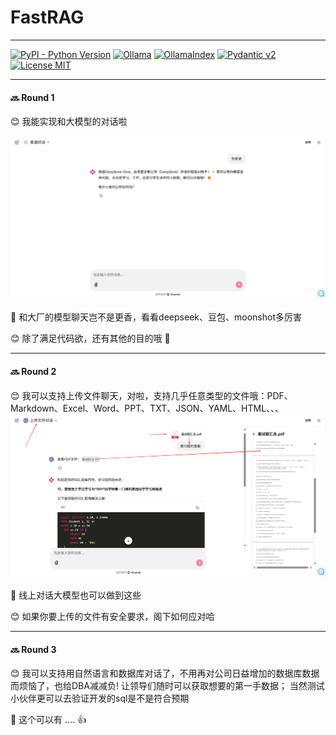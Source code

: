 # FastRAG
---

[![PyPI - Python Version](https://img.shields.io/badge/python-3.11%203.12-brightgreen)](https://www.python.org/)
[![Ollama](https://img.shields.io/badge/Ollama-0.5.11-red)](https://ollama.com/)
[![OllamaIndex](https://img.shields.io/badge/OllamaIndex-0.7.0-red)](https://docs.llamaindex.ai/en/stable/examples/)
[![Pydantic v2](https://img.shields.io/endpoint?url=https://raw.githubusercontent.com/pydantic/pydantic/main/docs/badge/v2.json)](https://pydantic.dev)
[![License MIT](https://img.shields.io/github/license/docling-project/docling)](https://opensource.org/licenses/MIT)

---
#### 🔜 Round 1
😊 我能实现和大模型的对话啦

![img.png](statics/img.png)

🤖 和大厂的模型聊天岂不是更香，看看deepseek、豆包、moonshot多厉害

😊 除了满足代码欲，还有其他的目的哦 🚀

---
#### 🔜 Round 2
😊 我可以支持上传文件聊天，对啦，支持几乎任意类型的文件哦：PDF、Markdown、Excel、Word、PPT、TXT、JSON、YAML、HTML、、、
![img_4.png](statics/img_4.png)

🤖 线上对话大模型也可以做到这些

😊 如果你要上传的文件有安全要求，阁下如何应对哈

---
#### 🔜 Round 3
😊 我可以支持用自然语言和数据库对话了，不用再对公司日益增加的数据库数据而烦恼了，也给DBA减减负! 
让领导们随时可以获取想要的第一手数据；
当然测试小伙伴更可以去验证开发的sql是不是符合预期

🤖 这个可以有 .... 👍
